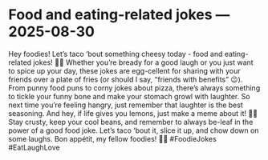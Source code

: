 # Food and eating-related jokes — 2025-08-30

Hey foodies! Let’s taco ‘bout something cheesy today - food and eating-related jokes! 🌮🧀 Whether you’re bready for a good laugh or you just want to spice up your day, these jokes are egg-cellent for sharing with your friends over a plate of fries (or should I say, “friends with benefits” 😉). From punny food puns to corny jokes about pizza, there’s always something to tickle your funny bone and make your stomach growl with laughter. So next time you’re feeling hangry, just remember that laughter is the best seasoning. And hey, if life gives you lemons, just make a meme about it! 🍋😂 Stay crusty, keep your cool beans, and remember to always be-leaf in the power of a good food joke. Let’s taco ‘bout it, slice it up, and chow down on some laughs. Bon appétit, my fellow foodies! 🍕🥑 #FoodieJokes #EatLaughLove
